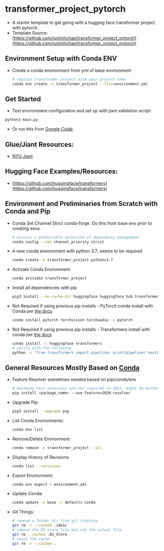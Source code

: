 # transformer_project_pytorch
 * A starter template to get going with a hugging face transformer project with pytorch.
 * Template Source: [https://github.com/justinhchae/transformer_project_pytorch](https://github.com/justinhchae/transformer_project_pytorch)
 

## Environment Setup with Conda ENV
* Create a conda environment from yml of base environment
  ```bash
  # replace transformer_project with your project name
  conda env create -n transformer_project --file=environment.yml
  ```
## Get Started
* Test environment configuration and set up with jiant validation script:
```bash
python3 main.py
```
* Or run this from [Google Colab](https://colab.research.google.com/drive/1ovTQih-iCt_0yeTOqw17gL0az8qyE-bF?usp=sharing)

## Glue/Jiant Resources:
* [NYU Jiant](https://github.com/nyu-mll/jiant)

## Hugging Face Examples/Resources:
* [https://github.com/huggingface/transformers](https://github.com/huggingface/transformers)

## Environment and Preliminaries from Scratch with Conda and Pip
* Conda Set Channel Strict conda-forge. Do this from base env prior to creating envs.
  ```bash
  # ensures a predictable selection of dependency management
  conda config --set channel_priority strict
  ```
* A new conda environment with python 3.7; seems to be required
  ```bash
  conda create -n transformer_project python=3.7
  ```
* Activate Conda Environment:
  ```bash
  conda activate transformer_project
  ```
* Install all dependencies with pip
  ```bash
  pip3 install --no-cache-dir huggingface huggingface_hub transformers jiant torch torchvision torchaudio progressbar2 tqdm boto3 requests regex sentencepiece sacremoses pandas scikit-learn matplotlib
  ```
* Not Required if using previous pip installs - PyTorch conda install with Conda per [the docs](https://pytorch.org/get-started/locally/#start-locally)
  ```bash
  conda install pytorch torchvision torchaudio -c pytorch
  ```
* Not Required if using previous pip installs - Transformers install with conda per [the docs](https://huggingface.co/transformers/installation.html)
  ```bash
  conda install -c huggingface transformers
  # verify with the following
  python -c "from transformers import pipeline; print(pipeline('sentiment-analysis')('we love you'))"
  ```

## General Resources Mostly Based on [Conda](https://conda.io/projects/conda/en/latest/user-guide/tasks/manage-environments.html)
* Feature Resolver sometimes needed based on pip/conda/env
  ```bash
  # becoming less necessary and not required in 2021, might be better to just upgrade pip
  pip install <package_name> --use-feature=2020-resolver
  ```
* Upgrade Pip:
  ```bash
  pip3 install --upgrade pip
  ```
* List Conda Environments:
  ```bash
  conda env list
  ```
* Remove/Delete Environment:
  ```bash
  conda remove -n transformer_project --all
  ```
* Display History of Revisions:
  ```bash
  conda list --revisions
  ```  
* Export Environment:
  ```bash
  conda env export > environment.yml
  ```  
* Update Conda:
  ```bash
  conda update -n base -c defaults conda
  ```
* Git Things:
  ```bash
  # remove a folder dir from git tracking
  git rm -r --cached .idea/
  # remove the DS store file but not the actual file
  git rm --cached .DS_Store
  # reset the cache
  git rm -r --cached .
  ```
